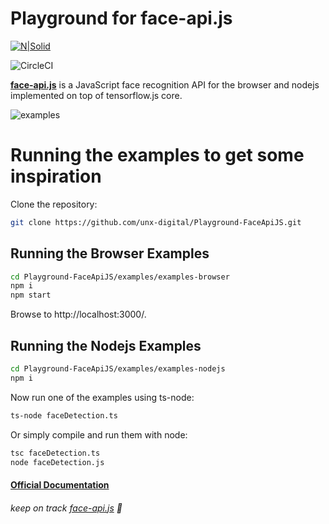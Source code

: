 # Playground for face-api.js


[![N|Solid](https://res.cloudinary.com/dlvaangxn/image/upload/c_scale,w_150/v1563630297/unx-logo.png)](https://www.unxdigital.com/)

![CircleCI](https://circleci.com/gh/google/wikiloop-battlefield/tree/master.svg?style=svg)

[**face-api.js**](https://www.npmjs.com/package/face-api.js) is a JavaScript face recognition API for the browser and nodejs implemented on top of tensorflow.js core. 

![examples](https://raw.githubusercontent.com/unx-digital/Playground-FaceApiJS/master/examples.gif)

# Running the examples to get some inspiration

Clone the repository:

``` bash
git clone https://github.com/unx-digital/Playground-FaceApiJS.git
```

## Running the Browser Examples

``` bash
cd Playground-FaceApiJS/examples/examples-browser
npm i
npm start
```

Browse to http://localhost:3000/.

## Running the Nodejs Examples

``` bash
cd Playground-FaceApiJS/examples/examples-nodejs
npm i
```

Now run one of the examples using ts-node:

``` bash
ts-node faceDetection.ts
```

Or simply compile and run them with node:

``` bash
tsc faceDetection.ts
node faceDetection.js
```

#### [Official Documentation](https://github.com/justadudewhohacks/face-api.js/blob/master/README.md)

###### keep on track [face-api.js](https://github.com/justadudewhohacks/face-api.js?files=1) :raised_hands:
